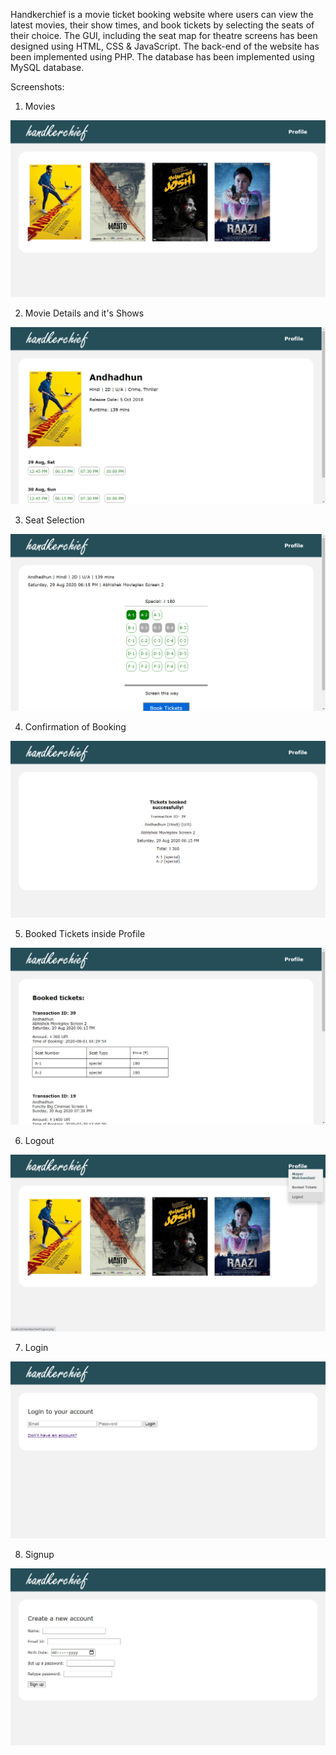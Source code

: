 Handkerchief is a movie ticket booking website where users can view the latest movies, their show times, and book tickets by selecting the seats of their choice. The GUI, including the seat map for theatre screens has been designed using HTML, CSS & JavaScript. The back-end of the website has been implemented using PHP. The database has been implemented using MySQL database.

Screenshots:

1) Movies

![Index Page](screenshots/index.png)

2) Movie Details and it's Shows

![Movie Page](screenshots/moviepage.png)

3) Seat Selection

![Screen Page](screenshots/screenpage.png)

4) Confirmation of Booking

![Booking Confirmation](screenshots/booking.png)

5) Booked Tickets inside Profile

![Booked Tickets](screenshots/booked.png)

6) Logout

![Logout](screenshots/logout.png)

7) Login

![Login](screenshots/login.png)

8) Signup

![Signup](screenshots/signup.png)
